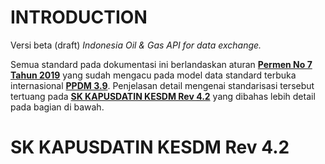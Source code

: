 # INTRODUCTION
Versi beta (draft) *Indonesia Oil &amp; Gas API for data exchange.*


Semua standard pada dokumentasi ini berlandaskan aturan [**Permen No 7 Tahun 2019**][1] yang sudah mengacu pada model data standard terbuka internasional [**PPDM 3.9**][2]. Penjelasan detail mengenai standarisasi tersebut tertuang pada [**SK KAPUSDATIN KESDM Rev 4.2**][3] yang dibahas lebih detail pada bagian di bawah.

# SK KAPUSDATIN KESDM Rev 4.2



[1]: https://jdih.esdm.go.id/peraturan/Permen%20ESDM%20Nomor%207%20Tahun%202019.pdf
[2]: https://docs.ppdm.org/
[3]: SKRev42General.md

